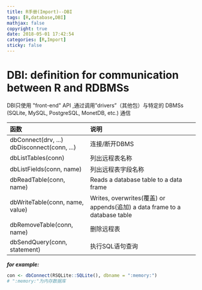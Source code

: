 ```yaml
---
title: R手册(Import)--DBI
tags: [R,database,DBI]
mathjax: false
copyright: true
date: 2018-05-01 17:42:54
categories: [R,Import]
sticky: false
---
```




# DBI: definition for communication between R and RDBMSs

DBI只使用 "front-end" API  ,通过调用”drivers”（其他包）与特定的 DBMSs (SQLite, MySQL, PostgreSQL, MonetDB, etc.) 通信 

<!-- more -->

函数|说明
:---|:---
dbConnect(drv, ...)<br>dbDisconnect(conn, ...)| 连接/断开DBMS
dbListTables(conn)| 列出远程表名称
dbListFields(conn, name)| 列出远程表字段名称
dbReadTable(conn, name)|  Reads a database table to a data frame
dbWriteTable(conn, name, value)| Writes, overwrites(覆盖) or appends(追加) a data frame to a database table
dbRemoveTable(conn, name)| 删除远程表
dbSendQuery(conn, statement)| 执行SQL语句查询

***for example:***
```r
con <- dbConnect(RSQLite::SQLite(), dbname = ":memory:")
# ":memory:"为内存数据库
```




